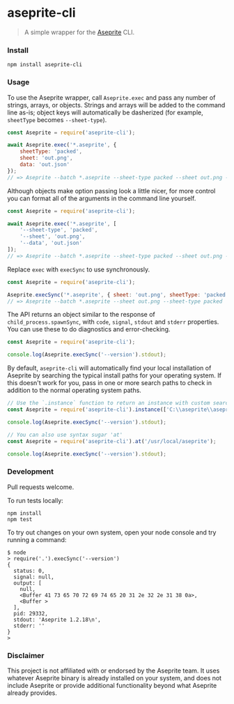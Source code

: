 # aseprite-cli

> A simple wrapper for the [Aseprite](https://www.aseprite.org/) CLI.

### Install

```console
npm install aseprite-cli
```

### Usage

To use the Aseprite wrapper, call `Aseprite.exec` and pass any number of strings, arrays, or objects. Strings
and arrays will be added to the command line as-is; object keys will automatically be dasherized (for example,
`sheetType` becomes `--sheet-type`).

```js
const Aseprite = require('aseprite-cli');

await Aseprite.exec('*.aseprite', {
    sheetType: 'packed',
    sheet: 'out.png',
    data: 'out.json'
});
// => Aseprite --batch *.aseprite --sheet-type packed --sheet out.png --data out.json
```

Although objects make option passing look a little nicer, for more control you can format all of the arguments
in the command line yourself.

```js
const Aseprite = require('aseprite-cli');

await Aseprite.exec('*.aseprite', [
    '--sheet-type', 'packed',
    '--sheet', 'out.png',
    '--data', 'out.json'
]);
// => Aseprite --batch *.aseprite --sheet-type packed --sheet out.png --data out.json
```

Replace `exec` with `execSync` to use synchronously.

```js
const Aseprite = require('aseprite-cli');

Aseprite.execSync('*.aseprite', { sheet: 'out.png', sheetType: 'packed' });
// => Aseprite --batch *.aseprite --sheet out.png --sheet-type packed
```

The API returns an object similar to the response of `child_process.spawnSync`, with `code`, `signal`,
`stdout` and `stderr` properties. You can use these to do diagnostics and error-checking.

```js
const Aseprite = require('aseprite-cli');

console.log(Aseprite.execSync('--version').stdout);
```

By default, `aseprite-cli` will automatically find your local installation of Aseprite by searching the
typical install paths for your operating system. If this doesn't work for you, pass in one or more
search paths to check in addition to the normal operating system paths.

```js
// Use the `.instance` function to return an instance with custom search paths
const Aseprite = require('aseprite-cli').instance(['C:\\aseprite\\aseprite.exe', '~/aseprite/aseprite']);

console.log(Aseprite.execSync('--version').stdout);
```

```js
// You can also use syntax sugar 'at'
const Aseprite = require('aseprite-cli').at('/usr/local/aseprite');

console.log(Aseprite.execSync('--version').stdout);
```

### Development

Pull requests welcome.

To run tests locally:

```console
npm install
npm test
```

To try out changes on your own system, open your node console and try running a command:

```console
$ node
> require('.').execSync('--version')
{
  status: 0,
  signal: null,
  output: [
    null,
    <Buffer 41 73 65 70 72 69 74 65 20 31 2e 32 2e 31 38 0a>,
    <Buffer >
  ],
  pid: 29332,
  stdout: 'Aseprite 1.2.18\n',
  stderr: ''
}
>
```

### Disclaimer

This project is not affiliated with or endorsed by the Aseprite team. It uses whatever Aseprite binary
is already installed on your system, and does not include Aseprite or provide additional functionality
beyond what Aseprite already provides.
